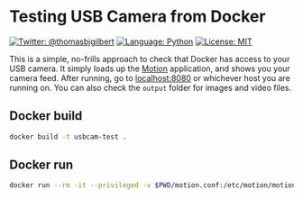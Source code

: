 # Testing USB Camera from Docker

[![Twitter: @thomasbjgilbert](https://img.shields.io/badge/contact-@thomasbjgilbert-blue.svg?style=flat)](https://twitter.com/thomasbjgilbert)
[![Language: Python](https://img.shields.io/badge/lang-Python-yellow.svg?style=flat)](https://www.python.org/downloads/release/python-370/)
[![License: MIT](https://img.shields.io/badge/license-MIT-lightgrey.svg?style=flat)](http://opensource.org/licenses/MIT)

This is a simple, no-frills approach to check that Docker has access to your USB camera. It simply loads up the [Motion](https://motion-project.github.io) application, and shows you your camera feed. After running, go to [localhost:8080](http://localhost:8080) or whichever host you are running on. You can also check the `output` folder for images and video files.

## Docker build
```bash
docker build -t usbcam-test .
```

## Docker run
```bash
docker run --rm -it --privileged -v $PWD/motion.conf:/etc/motion/motion.conf  -v /dev/video0:/dev/video0 -v $PWD/output:/var/lib/motion -p 8080:8080 -p 8081:8081 usbcam-test motion -n
```
